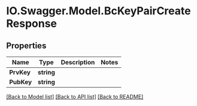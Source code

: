# IO.Swagger.Model.BcKeyPairCreateResponse
## Properties

Name | Type | Description | Notes
------------ | ------------- | ------------- | -------------
**PrvKey** | **string** |  | 
**PubKey** | **string** |  | 

[[Back to Model list]](../README.md#documentation-for-models) [[Back to API list]](../README.md#documentation-for-api-endpoints) [[Back to README]](../README.md)

